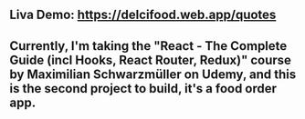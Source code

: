 ## Liva Demo: https://delcifood.web.app/quotes

## Currently, I'm taking the "React - The Complete Guide (incl Hooks, React Router, Redux)" course by Maximilian Schwarzmüller on Udemy, and this is the second project to build, it's a food order app.
